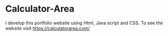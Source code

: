 # Calculator-Area
I develop this portfolio website using Html, Java script and CSS. To see the website visit https://calculatorarea.com/
